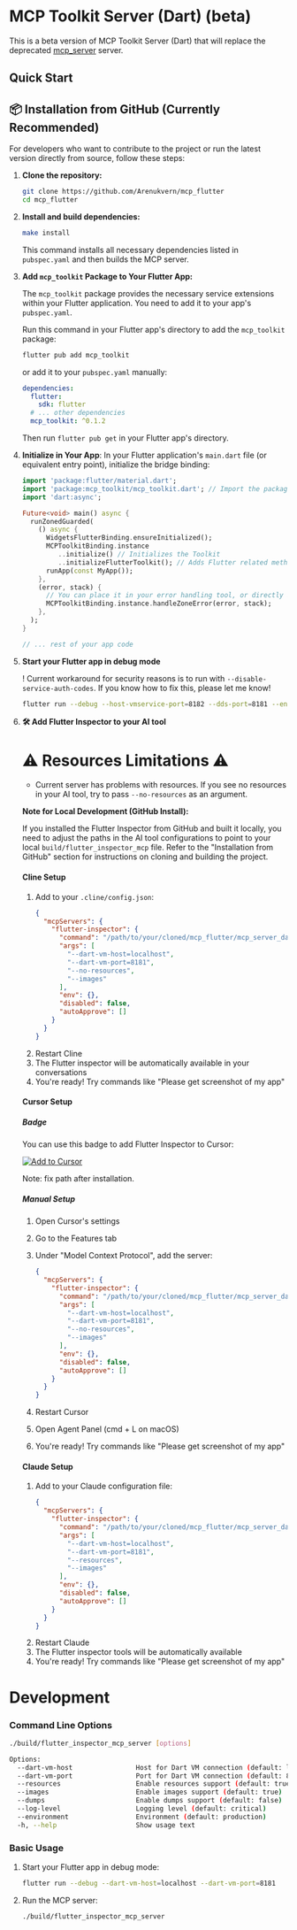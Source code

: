 # MCP Toolkit Server (Dart) (beta)

This is a beta version of MCP Toolkit Server (Dart) that will replace the deprecated [mcp_server](../mcp_server/README.md) server.

## Quick Start

## 📦 Installation from GitHub (Currently Recommended)

For developers who want to contribute to the project or run the latest version directly from source, follow these steps:

1. **Clone the repository:**

   ```bash
   git clone https://github.com/Arenukvern/mcp_flutter
   cd mcp_flutter
   ```

2. **Install and build dependencies:**

   ```bash
   make install
   ```

   This command installs all necessary dependencies listed in `pubspec.yaml` and then builds the MCP server.

3. **Add `mcp_toolkit` Package to Your Flutter App:**

   The `mcp_toolkit` package provides the necessary service extensions within your Flutter application. You need to add it to your app's `pubspec.yaml`.

   Run this command in your Flutter app's directory to add the `mcp_toolkit` package:

   ```bash
   flutter pub add mcp_toolkit
   ```

   or add it to your `pubspec.yaml` manually:

   ```yaml
   dependencies:
     flutter:
       sdk: flutter
     # ... other dependencies
     mcp_toolkit: ^0.1.2
   ```

   Then run `flutter pub get` in your Flutter app's directory.

4. **Initialize in Your App**:
   In your Flutter application's `main.dart` file (or equivalent entry point), initialize the bridge binding:

   ```dart
   import 'package:flutter/material.dart';
   import 'package:mcp_toolkit/mcp_toolkit.dart'; // Import the package
   import 'dart:async';

   Future<void> main() async {
     runZonedGuarded(
       () async {
         WidgetsFlutterBinding.ensureInitialized();
         MCPToolkitBinding.instance
            ..initialize() // Initializes the Toolkit
            ..initializeFlutterToolkit(); // Adds Flutter related methods to the MCP server
         runApp(const MyApp());
       },
       (error, stack) {
         // You can place it in your error handling tool, or directly in the zone. The most important thing is to have it - otherwise the errors will not be captured and MCP server will not return error results.
         MCPToolkitBinding.instance.handleZoneError(error, stack);
       },
     );
   }

   // ... rest of your app code
   ```

5. **Start your Flutter app in debug mode**

   ! Current workaround for security reasons is to run with `--disable-service-auth-codes`. If you know how to fix this, please let me know!

   ```bash
   flutter run --debug --host-vmservice-port=8182 --dds-port=8181 --enable-vm-service --disable-service-auth-codes
   ```

6. **🛠️ Add Flutter Inspector to your AI tool**

   # ⚠️ Resources Limitations ⚠️

   - Current server has problems with resources. If you see no resources in your AI tool, try to pass `--no-resources` as an argument.

   **Note for Local Development (GitHub Install):**

   If you installed the Flutter Inspector from GitHub and built it locally, you need to adjust the paths in the AI tool configurations to point to your local `build/flutter_inspector_mcp` file. Refer to the "Installation from GitHub" section for instructions on cloning and building the project.

   #### Cline Setup

   1. Add to your `.cline/config.json`:
      ```json
      {
        "mcpServers": {
          "flutter-inspector": {
            "command": "/path/to/your/cloned/mcp_flutter/mcp_server_dart/build/flutter_inspector_mcp",
            "args": [
              "--dart-vm-host=localhost",
              "--dart-vm-port=8181",
              "--no-resources",
              "--images"
            ],
            "env": {},
            "disabled": false,
            "autoApprove": []
          }
        }
      }
      ```
   2. Restart Cline
   3. The Flutter inspector will be automatically available in your conversations
   4. You're ready! Try commands like "Please get screenshot of my app"

   #### Cursor Setup

   ##### Badge

   You can use this badge to add Flutter Inspector to Cursor:

   [![Add to Cursor](https://img.shields.io/badge/Add%20to-Cursor-blue?style=for-the-badge&logo=cursor)](cursor://anysphere.cursor-deeplink/mcp/install?name=flutter-inspector&config=eyJmbHV0dGVyLWluc3BlY3RvciI6eyJjb21tYW5kIjoiL3BhdGgvdG8veW91ci9jbG9uZWQvbWNwX2ZsdXR0ZXIvbWNwX3NlcnZlcl9kYXJ0L2J1aWxkL2ZsdXR0ZXJfaW5zcGVjdG9yX21jcCIsImFyZ3MiOlsiLS1kYXJ0LXZtLWhvc3Q9bG9jYWxob3N0IiwiLS1kYXJ0LXZtLXBvcnQ9ODE4MSIsIi0tbm8tcmVzb3VyY2VzIiwiLS1pbWFnZXMiXSwiZW52Ijp7fSwiZGlzYWJsZWQiOmZhbHNlfX0=)

   Note: fix path after installation.

   ##### Manual Setup

   1. Open Cursor's settings
   2. Go to the Features tab
   3. Under "Model Context Protocol", add the server:

      ```json
      {
        "mcpServers": {
          "flutter-inspector": {
            "command": "/path/to/your/cloned/mcp_flutter/mcp_server_dart/build/flutter_inspector_mcp",
            "args": [
              "--dart-vm-host=localhost",
              "--dart-vm-port=8181",
              "--no-resources",
              "--images"
            ],
            "env": {},
            "disabled": false,
            "autoApprove": []
          }
        }
      }
      ```

   4. Restart Cursor
   5. Open Agent Panel (cmd + L on macOS)
   6. You're ready! Try commands like "Please get screenshot of my app"

   #### Claude Setup

   1. Add to your Claude configuration file:
      ```json
      {
        "mcpServers": {
          "flutter-inspector": {
            "command": "/path/to/your/cloned/mcp_flutter/mcp_server_dart/build/flutter_inspector_mcp",
            "args": [
              "--dart-vm-host=localhost",
              "--dart-vm-port=8181",
              "--resources",
              "--images"
            ],
            "env": {},
            "disabled": false,
            "autoApprove": []
          }
        }
      }
      ```
   2. Restart Claude
   3. The Flutter inspector tools will be automatically available
   4. You're ready! Try commands like "Please get screenshot of my app"

# Development

### Command Line Options

```bash
./build/flutter_inspector_mcp_server [options]

Options:
  --dart-vm-host                Host for Dart VM connection (default: localhost)
  --dart-vm-port                Port for Dart VM connection (default: 8181)
  --resources                   Enable resources support (default: true)
  --images                      Enable images support (default: true)
  --dumps                       Enable dumps support (default: false)
  --log-level                   Logging level (default: critical)
  --environment                 Environment (default: production)
  -h, --help                    Show usage text
```

### Basic Usage

1. Start your Flutter app in debug mode:

   ```bash
   flutter run --debug --dart-vm-host=localhost --dart-vm-port=8181
   ```

2. Run the MCP server:

   ```bash
   ./build/flutter_inspector_mcp_server
   ```
